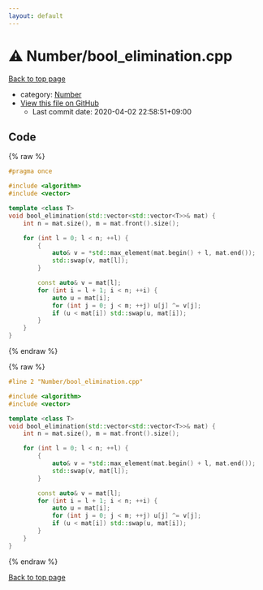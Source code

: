 ```yaml
---
layout: default
---
```


<!-- mathjax config similar to math.stackexchange -->
<script type="text/javascript" async
  src="https://cdnjs.cloudflare.com/ajax/libs/mathjax/2.7.5/MathJax.js?config=TeX-MML-AM_CHTML">
</script>
<script type="text/x-mathjax-config">
  MathJax.Hub.Config({
    TeX: { equationNumbers: { autoNumber: "AMS" }},
    tex2jax: {
      inlineMath: [ ['$','$'] ],
      processEscapes: true
    },
    "HTML-CSS": { matchFontHeight: false },
    displayAlign: "left",
    displayIndent: "2em"
  });
</script>

<script type="text/javascript" src="https://cdnjs.cloudflare.com/ajax/libs/jquery/3.4.1/jquery.min.js"></script>
<script src="https://cdn.jsdelivr.net/npm/jquery-balloon-js@1.1.2/jquery.balloon.min.js" integrity="sha256-ZEYs9VrgAeNuPvs15E39OsyOJaIkXEEt10fzxJ20+2I=" crossorigin="anonymous"></script>
<script type="text/javascript" src="../../assets/js/copy-button.js"></script>
<link rel="stylesheet" href="../../assets/css/copy-button.css" />


# :warning: Number/bool_elimination.cpp

<a href="../../index.html">Back to top page</a>

* category: <a href="../../index.html#b2ee912b91d69b435159c7c3f6df7f5f">Number</a>
* <a href="{{ site.github.repository_url }}/blob/master/Number/bool_elimination.cpp">View this file on GitHub</a>
    - Last commit date: 2020-04-02 22:58:51+09:00




## Code

<a id="unbundled"></a>
{% raw %}
```cpp
#pragma once

#include <algorithm>
#include <vector>

template <class T>
void bool_elimination(std::vector<std::vector<T>>& mat) {
    int n = mat.size(), m = mat.front().size();

    for (int l = 0; l < n; ++l) {
        {
            auto& v = *std::max_element(mat.begin() + l, mat.end());
            std::swap(v, mat[l]);
        }

        const auto& v = mat[l];
        for (int i = l + 1; i < n; ++i) {
            auto u = mat[i];
            for (int j = 0; j < m; ++j) u[j] ^= v[j];
            if (u < mat[i]) std::swap(u, mat[i]);
        }
    }
}

```
{% endraw %}

<a id="bundled"></a>
{% raw %}
```cpp
#line 2 "Number/bool_elimination.cpp"

#include <algorithm>
#include <vector>

template <class T>
void bool_elimination(std::vector<std::vector<T>>& mat) {
    int n = mat.size(), m = mat.front().size();

    for (int l = 0; l < n; ++l) {
        {
            auto& v = *std::max_element(mat.begin() + l, mat.end());
            std::swap(v, mat[l]);
        }

        const auto& v = mat[l];
        for (int i = l + 1; i < n; ++i) {
            auto u = mat[i];
            for (int j = 0; j < m; ++j) u[j] ^= v[j];
            if (u < mat[i]) std::swap(u, mat[i]);
        }
    }
}

```
{% endraw %}

<a href="../../index.html">Back to top page</a>

